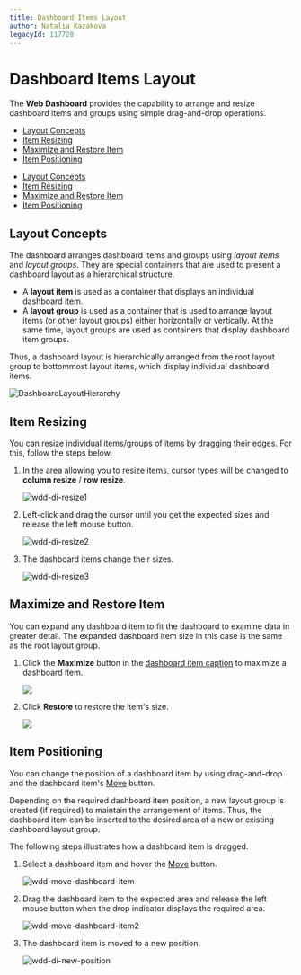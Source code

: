 ```yaml
---
title: Dashboard Items Layout
author: Natalia Kazakova
legacyId: 117728
---
```

# Dashboard Items Layout
The **Web Dashboard** provides the capability to arrange and resize dashboard items and groups using simple drag-and-drop operations.

- [Layout Concepts](#layout-concepts)
- [Item Resizing](#item-resizing)
- [Maximize and Restore Item](#maximize-and-restore-item)
- [Item Positioning](#item-positioning)

* [Layout Concepts](#layout-concepts)
* [Item Resizing](#item-resizing)
* [Maximize and Restore Item](#maximize-and-restore-item)
* [Item Positioning](#item-positioning)

## <a name="layout-concepts"></a>Layout Concepts
The dashboard arranges dashboard items and groups using _layout items_ and _layout groups_. They are special containers that are used to present a dashboard layout as a hierarchical structure.
* A **layout item** is used as a container that displays an individual dashboard item.
* A **layout group** is used as a container that is used to arrange layout items (or other layout groups) either horizontally or vertically. At the same time, layout groups are used as containers that display dashboard item groups.

Thus, a dashboard layout is hierarchically arranged from the root layout group to bottommost layout items, which display individual dashboard items.

![DashboardLayoutHierarchy](../../../images/img25963.png)

## <a name="item-resizing"></a>Item Resizing
You can resize individual items/groups of items by dragging their edges. For this, follow the steps below.
1. In the area allowing you to resize items, cursor types will be changed to **column resize** / **row resize**.
	
	![wdd-di-resize1](../../../images/img126142.png)
2. Left-click and drag the cursor until you get the expected sizes and release the left mouse button.
	
	![wdd-di-resize2](../../../images/img126143.png)
3. The dashboard items change their sizes.
	
	![wdd-di-resize3](../../../images/img126144.png)

## Maximize and Restore Item
You can expand any dashboard item to fit the dashboard to examine data in greater detail. The expanded dashboard item size in this case is the same as the root layout group.

1. Click the **Maximize** button in the [dashboard item caption](dashboard-item-caption.md) to maximize a dashboard item.

	![](../../../images/wdd-maximize-dashboard-item.png)

2. Click **Restore** to restore the item's size.

	![](../../../images/wdd-restore-dashboard-item.png)

## Item Positioning
You can change the position of a dashboard item by using drag-and-drop and the dashboard item's [Move](../ui-elements/dashboard-item-menu.md) button.

Depending on the required dashboard item position, a new layout group is created (if required) to maintain the arrangement of items. Thus, the dashboard item can be inserted to the desired area of a new or existing dashboard layout group.

The following steps illustrates how a dashboard item is dragged.
1. Select a dashboard item and hover the [Move](../ui-elements/dashboard-item-menu.md) button.
	
	![wdd-move-dashboard-item](../../../images/img126139.png)
2. Drag the dashboard item to the expected area and release the left mouse button when the drop indicator displays the required area.
	
	![wdd-move-dashboard-item2](../../../images/img126140.png)
3. The dashboard item is moved to a new position.
	
	![wdd-di-new-position](../../../images/img126141.png)